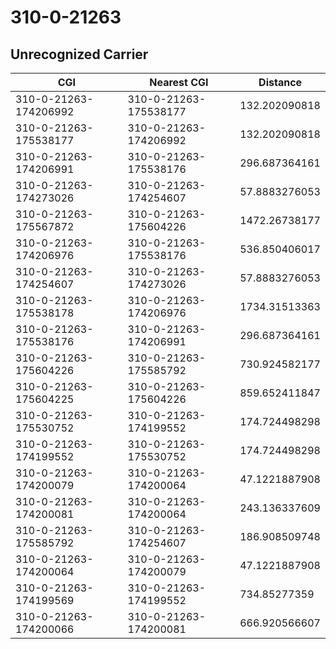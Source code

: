 # 310-0-21263
## Unrecognized Carrier


| CGI | Nearest CGI | Distance |
|-----|-------------|----------|
| 310-0-21263-174206992 | 310-0-21263-175538177 | 132.202090818 |
| 310-0-21263-175538177 | 310-0-21263-174206992 | 132.202090818 |
| 310-0-21263-174206991 | 310-0-21263-175538176 | 296.687364161 |
| 310-0-21263-174273026 | 310-0-21263-174254607 | 57.8883276053 |
| 310-0-21263-175567872 | 310-0-21263-175604226 | 1472.26738177 |
| 310-0-21263-174206976 | 310-0-21263-175538176 | 536.850406017 |
| 310-0-21263-174254607 | 310-0-21263-174273026 | 57.8883276053 |
| 310-0-21263-175538178 | 310-0-21263-174206976 | 1734.31513363 |
| 310-0-21263-175538176 | 310-0-21263-174206991 | 296.687364161 |
| 310-0-21263-175604226 | 310-0-21263-175585792 | 730.924582177 |
| 310-0-21263-175604225 | 310-0-21263-175604226 | 859.652411847 |
| 310-0-21263-175530752 | 310-0-21263-174199552 | 174.724498298 |
| 310-0-21263-174199552 | 310-0-21263-175530752 | 174.724498298 |
| 310-0-21263-174200079 | 310-0-21263-174200064 | 47.1221887908 |
| 310-0-21263-174200081 | 310-0-21263-174200064 | 243.136337609 |
| 310-0-21263-175585792 | 310-0-21263-174254607 | 186.908509748 |
| 310-0-21263-174200064 | 310-0-21263-174200079 | 47.1221887908 |
| 310-0-21263-174199569 | 310-0-21263-174199552 | 734.85277359 |
| 310-0-21263-174200066 | 310-0-21263-174200081 | 666.920566607 |
